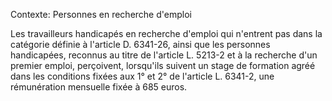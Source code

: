 Contexte: Personnes en recherche d'emploi

Les travailleurs handicapés en recherche d'emploi qui n'entrent pas dans la catégorie définie à l'article D. 6341-26, ainsi que les personnes handicapées, reconnus au titre de l'article L. 5213-2 et à la recherche d'un premier emploi, perçoivent, lorsqu'ils suivent un stage de formation agréé dans les conditions fixées aux 1° et 2° de l'article L. 6341-2, une rémunération mensuelle fixée à 685 euros.